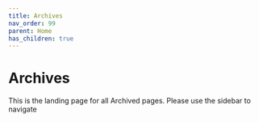 ```yaml
---
title: Archives
nav_order: 99
parent: Home
has_children: true
---
```


# Archives

This is the landing page for all Archived pages. Please use the sidebar to navigate
